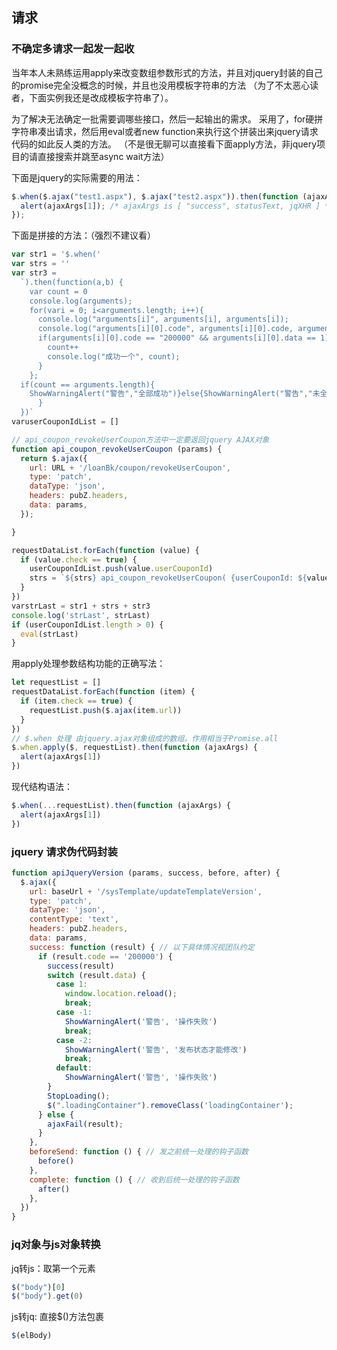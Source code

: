 ## 请求

### 不确定多请求一起发一起收

当年本人未熟练运用apply来改变数组参数形式的方法，并且对jquery封装的自己的promise完全没概念的时候，并且也没用模板字符串的方法 （为了不太恶心读者，下面实例我还是改成模板字符串了）。

为了解决无法确定一批需要调哪些接口，然后一起输出的需求。 采用了，for硬拼字符串凑出请求，然后用eval或者new function来执行这个拼装出来jquery请求代码的如此反人类的方法。
（不是很无聊可以直接看下面apply方法，非jquery项目的请直接搜索并跳至async wait方法）

下面是jquery的实际需要的用法：

```js
$.when($.ajax("test1.aspx"), $.ajax("test2.aspx")).then(function (ajaxArgs) {
  alert(ajaxArgs[1]); /* ajaxArgs is [ "success", statusText, jqXHR ] */
});
```

下面是拼接的方法：（强烈不建议看）

```js
var str1 = '$.when('
var strs = ''
var str3 =
  `).then(function(a,b) {
    var count = 0
    console.log(arguments);
    for(vari = 0; i<arguments.length; i++){
      console.log("arguments[i]", arguments[i], arguments[i]);
      console.log("arguments[i][0].code", arguments[i][0].code, arguments[i][0].data);
      if(arguments[i][0].code == "200000" && arguments[i][0].data == 1) {
        count++
        console.log("成功一个", count);
      }
    };
  if(count == arguments.length){
    ShowWarningAlert("警告","全部成功")}else{ShowWarningAlert("警告","未全部成功")
      }
  })`
varuserCouponIdList = []

// api_coupon_revokeUserCoupon方法中一定要返回jquery AJAX对象
function api_coupon_revokeUserCoupon (params) {
  return $.ajax({
    url: URL + '/loanBk/coupon/revokeUserCoupon',
    type: 'patch',
    dataType: 'json',
    headers: pubZ.headers,
    data: params,
  });

}

requestDataList.forEach(function (value) {
  if (value.check == true) {
    userCouponIdList.push(value.userCouponId)
    strs = `${strs} api_coupon_revokeUserCoupon( {userCouponId: ${value.userCouponId}}),`
  }
})
varstrLast = str1 + strs + str3
console.log('strLast', strLast)
if (userCouponIdList.length > 0) {
  eval(strLast)
}
```

用apply处理参数结构功能的正确写法：

```js
let requestList = []
requestDataList.forEach(function (item) {
  if (item.check == true) {
    requestList.push($.ajax(item.url))
  }
})
// $.when 处理 由jquery.ajax对象组成的数组。作用相当于Promise.all
$.when.apply($, requestList).then(function (ajaxArgs) {
  alert(ajaxArgs[1])
})
```

现代结构语法：

```js
$.when(...requestList).then(function (ajaxArgs) {
  alert(ajaxArgs[1])
})
```

### jquery 请求伪代码封装

```js
function apiJqueryVersion (params, success, before, after) {
  $.ajax({
    url: baseUrl + '/sysTemplate/updateTemplateVersion',
    type: 'patch',
    dataType: 'json',
    contentType: 'text',
    headers: pubZ.headers,
    data: params,
    success: function (result) { // 以下具体情况视团队约定
      if (result.code == '200000') {
        success(result)
        switch (result.data) {
          case 1:
            window.location.reload();
            break;
          case -1:
            ShowWarningAlert('警告', '操作失败')
            break;
          case -2:
            ShowWarningAlert('警告', '发布状态才能修改')
            break;
          default:
            ShowWarningAlert('警告', '操作失败')
        }
        StopLoading();
        $(".loadingContainer").removeClass('loadingContainer');
      } else {
        ajaxFail(result);
      }
    },
    beforeSend: function () { // 发之前统一处理的钩子函数
      before()
    },
    complete: function () { // 收到后统一处理的钩子函数
      after()
    },
  })
}
```

### jq对象与js对象转换

jq转js：取第一个元素

```js
$("body")[0]
$("body").get(0)
```

js转jq: 直接$()方法包裹

```js
$(elBody)
```
